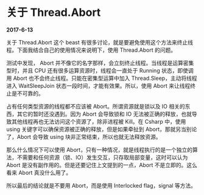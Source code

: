 # 关于 Thread.Abort

**2017-6-13**

关于 Thread.Abort 这个 beast 有很多讨论，就是要避免使用这个方法来终止线程。下面我结合自己的使用情况来说明下，使用 Thread.Abort 的问题。

测试中发现， Abort 并不像它的名字那样，会立刻终止线程。当线程是运算密集型时，并且 CPU 还有很多运算资源时，线程会一直处于 Running 状态，即使调用 Abort 也不会终止线程。只能在密集型运算中加入 Thread.Sleep，主动将线程进入 WaitSleepJoin 状态一段时间，才能有效果。所以，使用 Abort 来让线程终止是不可靠的。

占有任何类型资源的线程都不应该被 Abort。所谓资源就是锁以及 IO 相关的东西，其它的暂时还没遇到。因为 Abort 会导致锁和 IO 无法被正确的释放，也就导致其他线程再也无法访问这个资源了，除非进程被 Kill。在 Csharp 中，使用 using 关键字可以确保资源被正确的释放，但是如果牵扯到 Abort，那就另当别论了，Abort 会导致 using 块非正常结束，所以也就无法释放资源。

那么什么情况下可以使用 Abort，只有一种情况，就是线程执行的是一个独立的算法，不需要和任何资源（锁、IO）发生交互，只存取局部变量，这时可以认为 Abort 是没有副作用的。但是还要记住上文提到的一点，Abort 不是立即的。这么看来 Abort 真没什么用了。

所以最后的结论就是不要用 Abort，而是使用 Interlocked flag，signal 等方法。